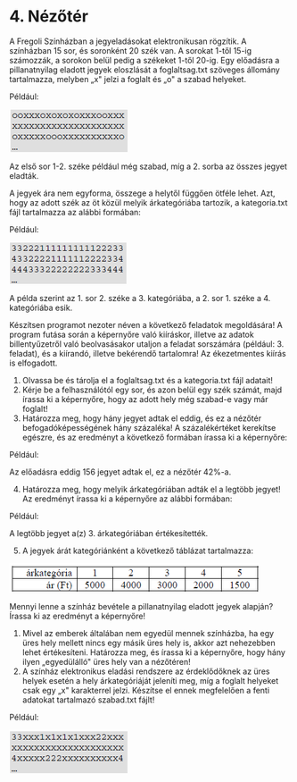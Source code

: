 # 4. Nézőtér

A Fregoli Színházban a jegyeladásokat elektronikusan rögzítik. A színházban 15 sor, és soronként 20 szék van. A sorokat 1-től 15-ig számozzák, a sorokon belül pedig a székeket 1-től 20-ig. Egy előadásra a pillanatnyilag eladott jegyek eloszlását a foglaltsag.txt szöveges állomány tartalmazza, melyben „x" jelzi a foglalt és „o" a szabad helyeket.

Például:

![](image1.png)

Az első sor 1-2. széke például még szabad, míg a 2. sorba az összes jegyet eladták.

A jegyek ára nem egyforma, összege a helytől függően ötféle lehet. Azt, hogy az adott szék az öt közül melyik árkategóriába tartozik, a kategoria.txt fájl tartalmazza az alábbi formában:

Például:

![](image2.png)

A példa szerint az 1. sor 2. széke a 3. kategóriába, a 2. sor 1. széke a 4. kategóriába esik.

Készítsen programot nezoter néven a következő feladatok megoldására! A program futása során a képernyőre való kiíráskor, illetve az adatok billentyűzetről való beolvasásakor utaljon a feladat sorszámára (például: 3. feladat), és a kiírandó, illetve bekérendő tartalomra! Az ékezetmentes kiírás is elfogadott.

1. Olvassa be és tárolja el a foglaltsag.txt és a kategoria.txt fájl adatait!
2. Kérje be a felhasználótól egy sor, és azon belül egy szék számát, majd írassa ki a képernyőre, hogy az adott hely még szabad-e vagy már foglalt!
3. Határozza meg, hogy hány jegyet adtak el eddig, és ez a nézőtér befogadóképességének hány százaléka! A százalékértéket kerekítse egészre, és az eredményt a következő formában írassa ki a képernyőre:

Például:

Az előadásra eddig 156 jegyet adtak el, ez a nézőtér 42%-a.

4. Határozza meg, hogy melyik árkategóriában adták el a legtöbb jegyet! Az eredményt írassa ki a képernyőre az alábbi formában:

Például:

A legtöbb jegyet a(z) 3. árkategóriában értékesítették.

5. A jegyek árát kategóriánként a következő táblázat tartalmazza:

![](image3.png)

Mennyi lenne a színház bevétele a pillanatnyilag eladott jegyek alapján? Írassa ki az eredményt a képernyőre!

1. Mivel az emberek általában nem egyedül mennek színházba, ha egy üres hely mellett nincs egy másik üres hely is, akkor azt nehezebben lehet értékesíteni. Határozza meg, és írassa ki a képernyőre, hogy hány ilyen „egyedülálló" üres hely van a nézőtéren!
2. A színház elektronikus eladási rendszere az érdeklődőknek az üres helyek esetén a hely árkategóriáját jeleníti meg, míg a foglalt helyeket csak egy „x" karakterrel jelzi. Készítse el ennek megfelelően a fenti adatokat tartalmazó szabad.txt fájlt!

Például:

![](image4.png)